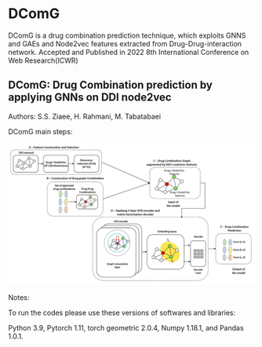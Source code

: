 # DComG

DComG is a drug combination prediction technique, which exploits GNNS and GAEs and Node2vec features extracted from Drug-Drug-interaction network. 
Accepted and Published in 2022 8th International Conference on Web Research(ICWR)

## DComG: Drug Combination prediction by applying GNNs on DDI node2vec 

Authors: S.S. Ziaee, H. Rahmani, M. Tabatabaei

 DComG main steps: 

![DComG main Steps](https://raw.githubusercontent.com/sinaziaee/DComG/master/DComG_Overall.png)


Notes:

To run the codes please use these versions of softwares and libraries:

Python 3.9, Pytorch 1.11, torch geometric 2.0.4, Numpy 1.18.1, and Pandas 1.0.1.
